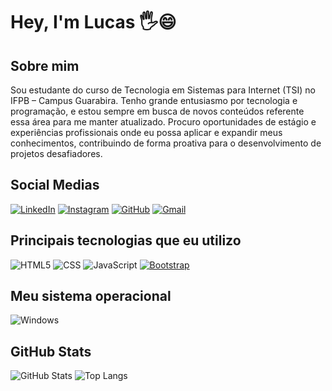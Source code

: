 # Hey, I'm Lucas 🖐️😄

## Sobre mim
Sou estudante do curso de Tecnologia em Sistemas para Internet (TSI) no IFPB – Campus Guarabira. Tenho grande entusiasmo por tecnologia e programação, e estou sempre em busca de novos conteúdos referente essa área para me manter atualizado. Procuro oportunidades de estágio e experiências profissionais onde eu possa aplicar e expandir meus conhecimentos, contribuindo de forma proativa para o desenvolvimento de projetos desafiadores.
## Social Medias
[![LinkedIn](https://img.shields.io/badge/LinkedIn-0077B5?style=for-the-badge&logo=linkedin&logoColor=white)](https://www.linkedin.com/in/lucas-da-silva-santos-43144429a/)
[![Instagram](https://img.shields.io/badge/-Instagram-%23E4405F?style=for-the-badge&logo=instagram&logoColor=white)](https://www.instagram.com/lukazesz/)
[![GitHub](https://img.shields.io/badge/GitHub-100000?style=for-the-badge&logo=github&logoColor=white)](https://github.com/lukazesz)
[![Gmail](https://img.shields.io/badge/Gmail-333333?style=for-the-badge&logo=gmail&logoColor=red)](mailto:lucasprivado99@gmail.com)

## Principais tecnologias que eu utilizo
![HTML5](https://img.shields.io/badge/HTML5-E34F26?style=for-the-badge&logo=html5&logoColor=white)
![CSS](https://img.shields.io/badge/CSS-1572B6?style=for-the-badge&logo=css3&logoColor=white)
![JavaScript](https://img.shields.io/badge/JavaScript-F7DF1E?style=for-the-badge&logo=javascript&logoColor=black)
[![Bootstrap](https://img.shields.io/badge/Bootstrap-7952B3?logo=bootstrap&logoColor=fff)](#)

## Meu sistema operacional
![Windows](https://img.shields.io/badge/Windows-000?style=for-the-badge&logo=windows&logoColor=2CA5E0)

## GitHub Stats
![GitHub Stats](https://github-readme-stats.vercel.app/api?username=Lukazesz&theme=transparent&bg_color=000&border_color=30A3DC&show_icons=true&icon_color=30A3DC&title_color=E94D5F&text_color=FFF_title=true&hide=stars)
![Top Langs](https://github-readme-stats.vercel.app/api/top-langs/?username=miguelsfrds&layout=compact&theme=dracula)
